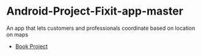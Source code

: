 # Android-Project-Fixit-app-master
An app that lets customers and professionals coordinate based on location on maps
* [Book Project](BookProject.pdf) 


